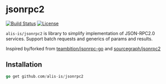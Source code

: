 # jsonrpc2

[![Build Status](https://img.shields.io/github/actions/workflow/status/alis-is/jsonrpc2/test?branch=mainr)](https://github.com/alis-is/jsonrpc2/actions/workflows/test.yml)
[![License](http://img.shields.io/badge/license-mit-blue.svg?style=flat-square)](https://raw.githubusercontent.com/teambition/jsonrpc-go/master/LICENSE)

`alis-is/jsonrpc2` is library to simplify implementation of JSON-RPC2.0 services. Support batch requests and generics of params and results.

Inspired by/forked from [teambition/jsonrpc-go](github.com/teambition/jsonrpc-go) and [sourcegraph/jsonrpc2](https://github.com/sourcegraph/jsonrpc2)

## Installation
```go
go get github.com/alis-is/jsonrpc2
```
